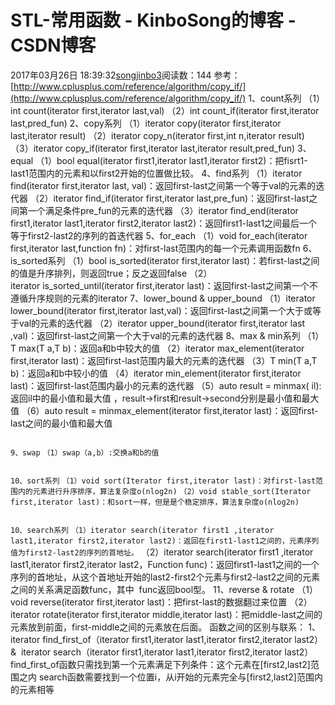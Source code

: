 # STL-常用函数 - KinboSong的博客 - CSDN博客
2017年03月26日 18:39:32[songjinbo3](https://me.csdn.net/KinboSong)阅读数：144
参考：[http://www.cplusplus.com/reference/algorithm/copy_if/](http://www.cplusplus.com/reference/algorithm/copy_if/)
1、count系列
（1）int count(iterator first,iterator last,val)
（2）int count_if(iterator first,iterator last,pred_fun)
2、copy系列
（1）iterator copy(iterator first,iterator last,iterator result)
（2）iterator copy_n(iterator first,int n,iterator result)
（3）iterator copy_if(iterator first,iterator last,iterator result,pred_fun)
3、equal
（1）bool equal(iterator first1,iterator last1,iterator first2)：把fisrt1-last1范围内的元素和以first2开始的位置做比较。
4、find系列
（1）iterator find(iterator first,iterator last, val)：返回first-last之间第一个等于val的元素的迭代器
（2）iterator find_if(iterator first,iterator last,pre_fun)：返回first-last之间第一个满足条件pre_fun的元素的迭代器
（3）iterator find_end(iterator first1,iterator last1,iterator first2,iterator last2)：返回first1-last1之间最后一个等于first2-last2的序列的首迭代器
5、for_each
（1）void for_each(iterator first,iterator last,function fn)：对first-last范围内的每一个元素调用函数fn
6、is_sorted系列
（1）bool is_sorted(iterator first,iterator last)：若first-last之间的值是升序排列，则返回true；反之返回false
（2）iterator is_sorted_until(iterator first,iterator last)：返回first-last之间第一个不遵循升序规则的元素的iterator
7、lower_bound & upper_bound
（1）iterator lower_bound(iterator first,iterator last,val)：返回first-last之间第一个大于或等于val的元素的迭代器
（2）iterator upper_bound(iterator first,iterator last ,val)：返回first-last之间第一个大于val的元素的迭代器
8、max & min系列
（1）T max(T a,T b)：返回a和b中较大的值
（2）iterator max_element(iterator first,iterator last)：返回first-last范围内最大的元素的迭代器
（3）T min(T a,T b)：返回a和b中较小的值
（4）iterator min_element(iterator first,iterator last)：返回first-last范围内最小的元素的迭代器
（5）auto result = minmax(<list> il):返回il中的最小值和最大值 ，result->first和result->second分别是最小值和最大值
（6）auto result = minmax_element(iterator first,iterator last)：返回first-last之间的最小值和最大值
```
```
`9、swap`
`（1）swap（a,b）:交换a和b的值`
```
```
`10、sort系列`
`（1）void sort(Iterator first,iterator last)：对first-last范围内的元素进行升序排序，算法复杂度o(nlog2n)`
`（2）void stable_sort(Iterator first,iterator last)：和sort一样，但是是个稳定排序，算法复杂度o(nlog2n)`
```
```
`10、search系列`
`（1）iterator search(iterator first1 ,iterator last1,iterator first2,iterator last2)：返回在first1-last1之间的，元素序列值为first2-last2的序列的首地址。`
（2）iterator search(iterator first1 ,iterator last1,iterator first2,iterator last2，Function func)：返回first1-last1之间的一个序列的首地址，从这个首地址开始的last2-first2个元素与first2-last2之间的元素之间的关系满足函数func，其中  func返回bool型。
11、reverse & rotate
（1）void reverse(iterator first,iterator last)：把first-last的数据翻过来位置
（2）iterator rotate(iterator first,iterator middle,iterator last)：把middle-last之间的元素放到前面，first-middle之间的元素放在后面。
函数之间的区别与联系：
1、iterator find_first_of（iterator first1,iterator last1,iterator first2,iterator last2） &  iterator search（iterator first1,iterator last1,iterator first2,iterator last2）
find_first_of函数只需找到第一个元素满足下列条件：这个元素在[first2,last2]范围之内
search函数需要找到一个位置i，从i开始的元素完全与[first2,last2]范围内的元素相等
